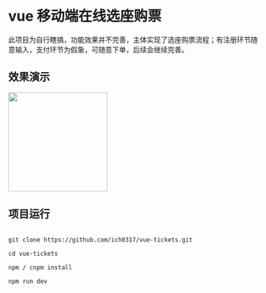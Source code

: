 # vue 移动端在线选座购票

此项目为自行瞎搞，功能效果并不完善，主体实现了选座购票流程；有注册环节随意输入，支付环节为假象，可随意下单，后续会继续完善。

## 效果演示  

<img src="https://ich0317.github.io/vue-tickets/screenshot/wangzhi.png" width="200" height="200">  

## 项目运行

``` git bash  

git clone https://github.com/ich0317/vue-tickets.git  

cd vue-tickets  

npm / cnpm install  

npm run dev  

```
